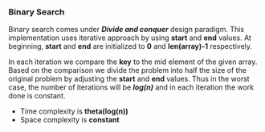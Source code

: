 ### Binary Search

Binary search comes under ***Divide and conquer*** design paradigm. This implementation uses iterative approach by using **start** and **end** values. At beginning, **start** and **end** are initialized to **0** and **len(array)-1** respectively.

In each iteration we compare the **key** to the mid element of the given array. Based on the comparison we divide the problem into half the size of the original problem by adjusting the **start** and **end** values. Thus in the worst case, the number of iterations will be ***log(n)*** and in each iteration the work done is constant.

* Time complexity is **theta(log(n))**
* Space complexity is **constant**